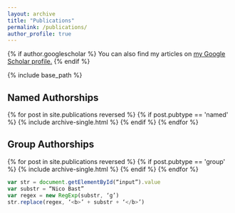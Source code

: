 ```yaml
---
layout: archive
title: "Publications"
permalink: /publications/
author_profile: true
---
```


{% if author.googlescholar %}
  You can also find my articles on <u><a href="{{author.googlescholar}}">my Google Scholar profile</a>.</u>
{% endif %}

{% include base_path %}

<h2>Named Authorships</h2>
{% for post in site.publications reversed %}
  {% if post.pubtype == 'named' %}
      {% include archive-single.html %}
  {% endif %}
{% endfor %}


<h2>Group Authorships</h2>
{% for post in site.publications reversed %}
  {% if post.pubtype == 'group' %}
      {% include archive-single.html %}
  {% endif %}
{% endfor %}


```js
var str = document.getElementById(“input”).value
var substr = “Nico Bast”
var regex = new RegExp(substr, ‘g’)
str.replace(regex, ‘<b>’ + substr + ‘</b>’)
```
